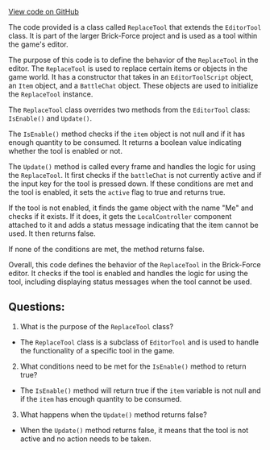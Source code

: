 [View code on GitHub](https://github.com/TieHaxJan/Brick-Force/Assembly-CSharp\ReplaceTool.cs)

The code provided is a class called `ReplaceTool` that extends the `EditorTool` class. It is part of the larger Brick-Force project and is used as a tool within the game's editor.

The purpose of this code is to define the behavior of the `ReplaceTool` in the editor. The `ReplaceTool` is used to replace certain items or objects in the game world. It has a constructor that takes in an `EditorToolScript` object, an `Item` object, and a `BattleChat` object. These objects are used to initialize the `ReplaceTool` instance.

The `ReplaceTool` class overrides two methods from the `EditorTool` class: `IsEnable()` and `Update()`. 

The `IsEnable()` method checks if the `item` object is not null and if it has enough quantity to be consumed. It returns a boolean value indicating whether the tool is enabled or not.

The `Update()` method is called every frame and handles the logic for using the `ReplaceTool`. It first checks if the `battleChat` is not currently active and if the input key for the tool is pressed down. If these conditions are met and the tool is enabled, it sets the `active` flag to true and returns true.

If the tool is not enabled, it finds the game object with the name "Me" and checks if it exists. If it does, it gets the `LocalController` component attached to it and adds a status message indicating that the item cannot be used. It then returns false.

If none of the conditions are met, the method returns false.

Overall, this code defines the behavior of the `ReplaceTool` in the Brick-Force editor. It checks if the tool is enabled and handles the logic for using the tool, including displaying status messages when the tool cannot be used.
## Questions: 
 1. What is the purpose of the `ReplaceTool` class?
- The `ReplaceTool` class is a subclass of `EditorTool` and is used to handle the functionality of a specific tool in the game.

2. What conditions need to be met for the `IsEnable()` method to return true?
- The `IsEnable()` method will return true if the `item` variable is not null and if the `item` has enough quantity to be consumed.

3. What happens when the `Update()` method returns false?
- When the `Update()` method returns false, it means that the tool is not active and no action needs to be taken.